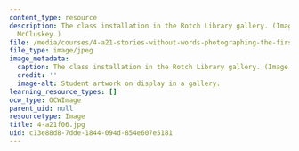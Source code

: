 ```yaml
---
content_type: resource
description: The class installation in the Rotch Library gallery. (Image by Keith
  McCluskey.)
file: /media/courses/4-a21-stories-without-words-photographing-the-first-year-fall-2006/c13e88d87dde1844094d854e607e5181_4-a21f06.jpg
file_type: image/jpeg
image_metadata:
  caption: The class installation in the Rotch Library gallery. (Image by [Keith McCluskey](https://keithmccluskey.com/).)
  credit: ''
  image-alt: Student artwork on display in a gallery.
learning_resource_types: []
ocw_type: OCWImage
parent_uid: null
resourcetype: Image
title: 4-a21f06.jpg
uid: c13e88d8-7dde-1844-094d-854e607e5181
---
```

